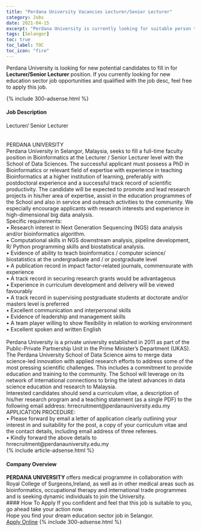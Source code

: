 ```yaml
---
title: "Perdana University Vacancies Lecturer/Senior Lecturer" 
category: Jobs 
date: 2021-04-15 
excerpt: "Perdana University is currently looking for suitable person to fill in the Lecturer/Senior Lecturer which positioned at Selangor" 
tags: [Selangor] 
toc: true 
toc_label: TOC 
toc_icon: "fire" 
--- 
```


<p>Perdana University is looking for new potential candidates to fill in for <b>Lecturer/Senior Lecturer</b> position. If you currently looking for new education sector job opportunities and qualified with the job desc, feel free to apply this job.
</p>{% include 300-adsense.html %} 
<div><div><h4>Job Description</h4></div><div><div><span><div><div>Lecturer/ Senior Lecturer<br><br><div><br>PERDANA UNIVERSITY</div>Perdana University in Selangor, Malaysia, seeks to fill a full-time faculty position in Bioinformatics at the Lecturer / Senior Lecturer level with the School of Data Sciences. The successful applicant must possess a PhD in Bioinformatics or relevant field of expertise with experience in teaching Bioinformatics at a higher institution of learning, preferably with postdoctoral experience and a successful track record of scientific productivity. The candidate will be expected to promote and lead research projects in his/her area of expertise, assist in the education programmes of the School and also in service and outreach activities to the community. We especially encourage applicants with research interests and experience in high-dimensional big data analysis.<br>Specific requirements:<br>&#8226; Research interest in Next Generation Sequencing (NGS) data analysis and/or bioinformatics algorithm.<br>&#8226; Computational skills in NGS downstream analysis, pipeline development, R/ Python programming skills and biostatistical analysis.<br>&#8226; Evidence of ability to teach bioinformatics / computer science/ biostatistics at the undergraduate and / or postgraduate level<br>&#8226; A publication record in impact factor-related journals, commensurate with experience<br>&#8226; A track record in securing research grants would be advantageous<br>&#8226; Experience in curriculum development and delivery will be viewed favourably<br>&#8226; A track record in supervising postgraduate students at doctorate and/or masters level is preferred<br>&#8226; Excellent communication and interpersonal skills<br>&#8226; Evidence of leadership and management skills<br>&#8226; A team player willing to show flexibility in relation to working environment<br>&#8226; Excellent spoken and written English<div><br>Perdana University is a private university established in 2011 as part of the Public-Private Partnership Unit in the Prime Minister&#8217;s Department (UKAS). The Perdana University School of Data Science aims to merge data science-led innovation with applied research efforts to address some of the most pressing scientific challenges. This includes a commitment to provide education and training to the community. The School will leverage on its network of international connections to bring the latest advances in data science education and research to Malaysia.<br>Interested candidates should send a curriculum vitae, a description of his/her research program and a teaching statement (as a single PDF) to the following email address: hrrecruitment@perdanauniversity.edu.my<br>APPLICATION PROCEDURE:<br>&#8226; Please forward by email a letter of application clearly outlining your interest in and suitability for the post, a copy of your curriculum vitae and the contact details, including email address of three referees.<br>&#8226; Kindly forward the above details to hrrecruitment@perdanauniversity.edu.my</div></div></div></span></div></div></div> 
{% include article-adsense.html %} 
<div><div><h4>Company Overview</h4></div><div><div><span><div><div>
<strong>PERDANA UNIVERSITY&#160;</strong>offers medical programme in collaboration with Royal College of Surgeons,Ireland, as well as in other medical areas such as bioinformatics, occupational therapy and international trade programmes and is seeking dynamic individuals to join the University.</div></div></span></div></div></div> 
#### How To Apply 
If you confident and feel that this job is suitable to you, go ahead take your action now. <br/> 
Hope you find your dream education sector job in Selangor. <br/> 
<a href="https://www.jobstreet.com.my/en/job/lecturer-senior-lecturer-4538439?jobId=jobstreet-my-job-4538439" class="btn btn--info" target="_blank" rel="nofollow noopenner">Apply Online</a> 
{% include 300-adsense.html %} 